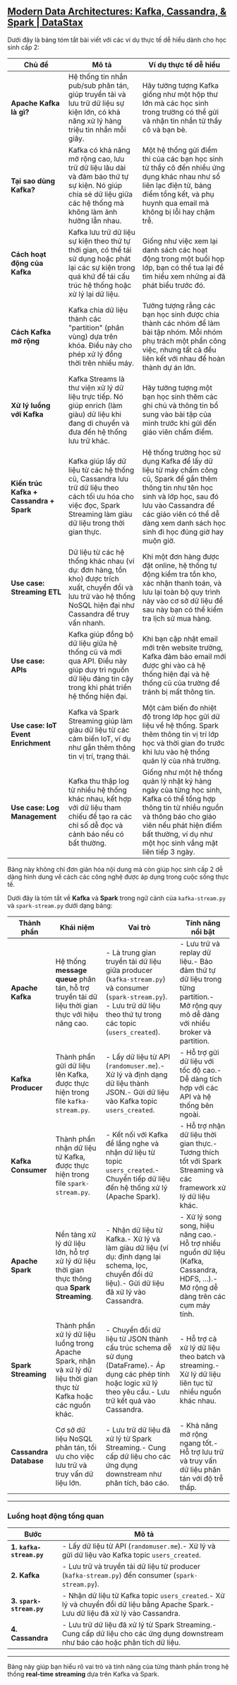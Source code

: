 
## [Modern Data Architectures: Kafka, Cassandra, & Spark | DataStax](https://www.datastax.com/blog/modern-architecture-kafka-cassandra-spark?utm_source=chatgpt.com)

Dưới đây là bảng tóm tắt bài viết với các ví dụ thực tế dễ hiểu dành cho học sinh cấp 2:

|**Chủ đề**|**Mô tả**|**Ví dụ thực tế dễ hiểu**|
|---|---|---|
|**Apache Kafka là gì?**|Hệ thống tin nhắn pub/sub phân tán, giúp truyền tải và lưu trữ dữ liệu sự kiện lớn, có khả năng xử lý hàng triệu tin nhắn mỗi giây.|Hãy tưởng tượng Kafka giống như một hộp thư lớn mà các học sinh trong trường có thể gửi và nhận tin nhắn từ thầy cô và bạn bè.|
|**Tại sao dùng Kafka?**|Kafka có khả năng mở rộng cao, lưu trữ dữ liệu lâu dài và đảm bảo thứ tự sự kiện. Nó giúp chia sẻ dữ liệu giữa các hệ thống mà không làm ảnh hưởng lẫn nhau.|Một hệ thống gửi điểm thi của các bạn học sinh từ thầy cô đến nhiều ứng dụng khác nhau như sổ liên lạc điện tử, bảng điểm tổng kết, và phụ huynh qua email mà không bị lỗi hay chậm trễ.|
|**Cách hoạt động của Kafka**|Kafka lưu trữ dữ liệu sự kiện theo thứ tự thời gian, có thể tái sử dụng hoặc phát lại các sự kiện trong quá khứ để tái cấu trúc hệ thống hoặc xử lý lại dữ liệu.|Giống như việc xem lại danh sách các hoạt động trong một buổi họp lớp, bạn có thể tua lại để tìm hiểu xem những ai đã phát biểu trước đó.|
|**Cách Kafka mở rộng**|Kafka chia dữ liệu thành các "partition" (phân vùng) dựa trên khóa. Điều này cho phép xử lý đồng thời trên nhiều máy.|Tưởng tượng rằng các bạn học sinh được chia thành các nhóm để làm bài tập nhóm. Mỗi nhóm phụ trách một phần công việc, nhưng tất cả đều liên kết với nhau để hoàn thành dự án lớn.|
|**Xử lý luồng với Kafka**|Kafka Streams là thư viện xử lý dữ liệu trực tiếp. Nó giúp enrich (làm giàu) dữ liệu khi đang di chuyển và đưa đến hệ thống lưu trữ khác.|Hãy tưởng tượng một bạn học sinh thêm các ghi chú và thông tin bổ sung vào bài tập của mình trước khi gửi đến giáo viên chấm điểm.|
|**Kiến trúc Kafka + Cassandra + Spark**|Kafka giúp lấy dữ liệu từ các hệ thống cũ, Cassandra lưu trữ dữ liệu theo cách tối ưu hóa cho việc đọc, Spark Streaming làm giàu dữ liệu trong thời gian thực.|Hệ thống trường học sử dụng Kafka để lấy dữ liệu từ máy chấm công cũ, Spark để gắn thêm thông tin như tên học sinh và lớp học, sau đó lưu vào Cassandra để các giáo viên có thể dễ dàng xem danh sách học sinh đi học đúng giờ hay muộn giờ.|
|**Use case: Streaming ETL**|Dữ liệu từ các hệ thống khác nhau (ví dụ: đơn hàng, tồn kho) được trích xuất, chuyển đổi và lưu trữ vào hệ thống NoSQL hiện đại như Cassandra để truy vấn nhanh.|Khi một đơn hàng được đặt online, hệ thống tự động kiểm tra tồn kho, xác nhận thanh toán, và lưu lại toàn bộ quy trình này vào cơ sở dữ liệu để sau này bạn có thể kiểm tra lịch sử mua hàng.|
|**Use case: APIs**|Kafka giúp đồng bộ dữ liệu giữa hệ thống cũ và mới qua API. Điều này giúp duy trì nguồn dữ liệu đáng tin cậy trong khi phát triển hệ thống hiện đại.|Khi bạn cập nhật email mới trên website trường, Kafka đảm bảo email mới được ghi vào cả hệ thống hiện đại và hệ thống cũ của trường để tránh bị mất thông tin.|
|**Use case: IoT Event Enrichment**|Kafka và Spark Streaming giúp làm giàu dữ liệu từ các cảm biến IoT, ví dụ như gắn thêm thông tin vị trí, trạng thái.|Một cảm biến đo nhiệt độ trong lớp học gửi dữ liệu về hệ thống. Spark thêm thông tin vị trí lớp học và thời gian đo trước khi lưu vào hệ thống quản lý của nhà trường.|
|**Use case: Log Management**|Kafka thu thập log từ nhiều hệ thống khác nhau, kết hợp với dữ liệu tham chiếu để tạo ra các chỉ số dễ đọc và cảnh báo nếu có bất thường.|Giống như một hệ thống quản lý nhật ký hàng ngày của từng học sinh, Kafka có thể tổng hợp thông tin từ nhiều nguồn và thông báo cho giáo viên nếu phát hiện điểm bất thường, ví dụ như một học sinh vắng mặt liên tiếp 3 ngày.|

Bảng này không chỉ đơn giản hóa nội dung mà còn giúp học sinh cấp 2 dễ dàng hình dung về cách các công nghệ được áp dụng trong cuộc sống thực tế.



Dưới đây là tóm tắt về **Kafka** và **Spark** trong ngữ cảnh của `kafka-stream.py` và `spark-stream.py` dưới dạng bảng:

|**Thành phần**|**Khái niệm**|**Vai trò**|**Tính năng nổi bật**|
|---|---|---|---|
|**Apache Kafka**|Hệ thống **message queue** phân tán, hỗ trợ truyền tải dữ liệu thời gian thực với hiệu năng cao.|- Là trung gian truyền tải dữ liệu giữa producer (`kafka-stream.py`) và consumer (`spark-stream.py`). - Lưu trữ dữ liệu theo thứ tự trong các topic (`users_created`).|- Lưu trữ và replay dữ liệu.- Bảo đảm thứ tự dữ liệu trong từng partition.- Mở rộng quy mô dễ dàng với nhiều broker và partition.|
|**Kafka Producer**|Thành phần gửi dữ liệu lên Kafka, được thực hiện trong file `kafka-stream.py`.|- Lấy dữ liệu từ API (`randomuser.me`).- Xử lý và định dạng dữ liệu thành JSON.- Gửi dữ liệu vào Kafka topic `users_created`.|- Hỗ trợ gửi dữ liệu với tốc độ cao.- Dễ dàng tích hợp với các API và hệ thống bên ngoài.|
|**Kafka Consumer**|Thành phần nhận dữ liệu từ Kafka, được thực hiện trong file `spark-stream.py`.|- Kết nối với Kafka để lắng nghe và nhận dữ liệu từ topic `users_created`.- Chuyển tiếp dữ liệu đến hệ thống xử lý (Apache Spark).|- Hỗ trợ nhận dữ liệu thời gian thực.- Tương thích tốt với Spark Streaming và các framework xử lý dữ liệu khác.|
|**Apache Spark**|Nền tảng xử lý dữ liệu lớn, hỗ trợ xử lý dữ liệu thời gian thực thông qua **Spark Streaming**.|- Nhận dữ liệu từ Kafka.- Xử lý và làm giàu dữ liệu (ví dụ: định dạng lại schema, lọc, chuyển đổi dữ liệu).- Gửi dữ liệu đã xử lý vào Cassandra.|- Xử lý song song, hiệu năng cao.- Hỗ trợ nhiều nguồn dữ liệu (Kafka, Cassandra, HDFS, ...).- Mở rộng dễ dàng trên các cụm máy tính.|
|**Spark Streaming**|Thành phần xử lý dữ liệu luồng trong Apache Spark, nhận và xử lý dữ liệu thời gian thực từ Kafka hoặc các nguồn khác.|- Chuyển đổi dữ liệu từ JSON thành cấu trúc schema dễ sử dụng (DataFrame).- Áp dụng các phép tính hoặc logic xử lý theo yêu cầu.- Lưu trữ kết quả vào Cassandra.|- Hỗ trợ cả xử lý dữ liệu theo batch và streaming.- Xử lý dữ liệu liên tục từ nhiều nguồn khác nhau.|
|**Cassandra Database**|Cơ sở dữ liệu NoSQL phân tán, tối ưu cho việc lưu trữ và truy vấn dữ liệu lớn.|- Lưu trữ dữ liệu đã xử lý từ Spark Streaming.- Cung cấp dữ liệu cho các ứng dụng downstream như phân tích, báo cáo.|- Khả năng mở rộng ngang tốt.- Hỗ trợ lưu trữ và truy vấn dữ liệu phân tán với độ trễ thấp.|

---

### **Luồng hoạt động tổng quan**

|**Bước**|**Mô tả**|
|---|---|
|**1. `kafka-stream.py`**|- Lấy dữ liệu từ API (`randomuser.me`).- Xử lý và gửi dữ liệu vào Kafka topic `users_created`.|
|**2. Kafka**|- Lưu trữ và truyền tải dữ liệu từ producer (`kafka-stream.py`) đến consumer (`spark-stream.py`).|
|**3. `spark-stream.py`**|- Nhận dữ liệu từ Kafka topic `users_created`.- Xử lý và chuyển đổi dữ liệu bằng Apache Spark.- Lưu dữ liệu đã xử lý vào Cassandra.|
|**4. Cassandra**|- Lưu trữ dữ liệu đã xử lý từ Spark Streaming.- Cung cấp dữ liệu cho các ứng dụng downstream như báo cáo hoặc phân tích dữ liệu.|

---

Bảng này giúp bạn hiểu rõ vai trò và tính năng của từng thành phần trong hệ thống **real-time streaming** dựa trên Kafka và Spark.